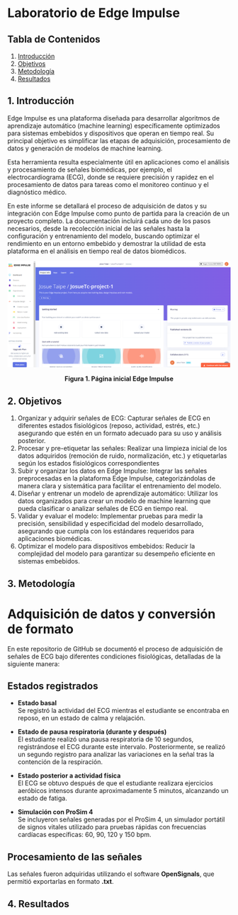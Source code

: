 # Laboratorio de Edge Impulse 

## Tabla de Contenidos

1. [Introducción](#1-introducción)
2. [Objetivos](#2-objetivos)
3. [Metodología](#3-metodología)
4. [Resultados](#4-resultados)


## 1. Introducción

Edge Impulse es una plataforma diseñada para desarrollar algoritmos de aprendizaje automático (machine learning) específicamente optimizados para sistemas embebidos y dispositivos que operan en tiempo real. Su principal objetivo es simplificar las etapas de adquisición, procesamiento de datos y generación de modelos de machine learning.

Esta herramienta resulta especialmente útil en aplicaciones como el análisis y procesamiento de señales biomédicas, por ejemplo, el electrocardiograma (ECG), donde se requiere precisión y rapidez en el procesamiento de datos para tareas como el monitoreo continuo y el diagnóstico médico.

En este informe se detallará el proceso de adquisición de datos y su integración con Edge Impulse como punto de partida para la creación de un proyecto completo. La documentación incluirá cada uno de los pasos necesarios, desde la recolección inicial de las señales hasta la configuración y entrenamiento del modelo, buscando optimizar el rendimiento en un entorno embebido y demostrar la utilidad de esta plataforma en el análisis en tiempo real de datos biomédicos.
<div align="center">
  <img src="./Imagenes/imagen1.png"><p>

  **Figura 1. Página inicial Edge Impulse**
  </p>
</div>

## 2. Objetivos
1. Organizar y adquirir señales de ECG: Capturar señales de ECG en diferentes estados fisiológicos (reposo, actividad, estrés, etc.) asegurando que estén en un formato adecuado para su uso y análisis posterior.
2. Procesar y pre-etiquetar las señales: Realizar una limpieza inicial de los datos adquiridos (remoción de ruido, normalización, etc.) y etiquetarlas según los estados fisiológicos correspondientes
3. Subir y organizar los datos en Edge Impulse: Integrar las señales preprocesadas en la plataforma Edge Impulse, categorizándolas de manera clara y sistemática para facilitar el entrenamiento del modelo.
4. Diseñar y entrenar un modelo de aprendizaje automático: Utilizar los datos organizados para crear un modelo de machine learning que pueda clasificar o analizar señales de ECG en tiempo real.
5. Validar y evaluar el modelo: Implementar pruebas para medir la precisión, sensibilidad y especificidad del modelo desarrollado, asegurando que cumpla con los estándares requeridos para aplicaciones biomédicas.
6. Optimizar el modelo para dispositivos embebidos: Reducir la complejidad del modelo para garantizar su desempeño eficiente en sistemas embebidos.


## 3. Metodología

# Adquisición de datos y conversión de formato

En este repositorio de GitHub se documentó el proceso de adquisición de señales de ECG bajo diferentes condiciones fisiológicas, detalladas de la siguiente manera:

## Estados registrados

- **Estado basal**  
  Se registró la actividad del ECG mientras el estudiante se encontraba en reposo, en un estado de calma y relajación.

- **Estado de pausa respiratoria (durante y después)**  
  El estudiante realizó una pausa respiratoria de 10 segundos, registrándose el ECG durante este intervalo. Posteriormente, se realizó un segundo registro para analizar las variaciones en la señal tras la contención de la respiración.

- **Estado posterior a actividad física**  
  El ECG se obtuvo después de que el estudiante realizara ejercicios aeróbicos intensos durante aproximadamente 5 minutos, alcanzando un estado de fatiga.

- **Simulación con ProSim 4**  
  Se incluyeron señales generadas por el ProSim 4, un simulador portátil de signos vitales utilizado para pruebas rápidas con frecuencias cardíacas específicas: 60, 90, 120 y 150 bpm.

## Procesamiento de las señales

Las señales fueron adquiridas utilizando el software **OpenSignals**, que permitió exportarlas en formato **.txt**. 










## 4. Resultados
